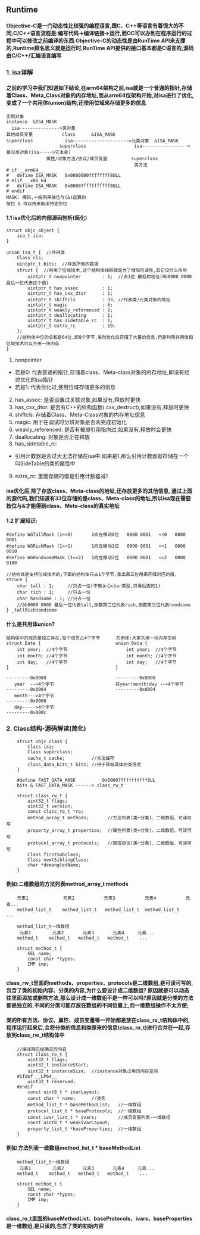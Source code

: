 ## Runtime
#### Objective-C是一门动态性比较强的编程语言,跟C、C++等语言有着很大的不同;C/C++语言流程是:编写代码->编译链接->运行,而OC可以办到在程序运行的过程中可以修改之前编译的东西.Objective-C的动态性是由RunTime API来支撑的,Runtime顾名思义就是运行时,RunTime API提供的接口基本都是C语言的,源码由C/C++/汇编语言编写


### 1. isa详解
#### 之前的学习中我们知道如下结论,在arm64架构之前,isa就是一个普通的指针,存储着Class、Meta_Class对象的内存地址,而从arm64位架构开始,对isa进行了优化,变成了一个共用体(union)结构,还使用位域来存储更多的信息
    实例对象                               
    instance  &ISA_MASK                              
      isa--------------->类对象                   
    其他成员变量           class      &ISA_MASK  
    superclass            isa--------------------->元类对象  &ISA_MASK
                        superclass                  isa----------------->基元类对象(isa----->它本身)    
                   属性/对象方法/协议/成员变量         superclass
                                                    类方法
    # if __arm64__
    #   define ISA_MASK   0x0000000ffffffff8ULL
    # elif __x86_64__
    #   define ISA_MASK   0x00007ffffffffff8ULL
    # endif
    MASK: 掩码,一般用来按位与(&)运算的
    按位 & 可以用来取出特定的位

#### 1.1 isa优化后的内部源码刨析(简化)
    struct objc_object {
        isa_t isa;
    }
    
    union isa_t {  //共用体
        Class cls;
        uintptr_t bits;  //存放所有的数据
        struct {  //利用了位域技术,这个结构体纯粹就是为了增加可读性,其它没什么作用
            uintptr_t nonpointer        : 1;  //占1位 最低的地址(0b0000 0000 最后一位代表这个值)
            uintptr_t has_assoc         : 1;  
            uintptr_t has_cxx_dtor      : 1;
            uintptr_t shiftcls          : 33; //代表类/元类对象的地址
            uintptr_t magic             : 6;
            uintptr_t weakly_referenced : 1;
            uintptr_t deallocating      : 1;
            uintptr_t has_sidetable_rc  : 1;
            uintptr_t extra_rc          : 19;
        };
        //结构体中位的总和是64位,即8个字节,虽然优化后存储了大量的信息,但是利用共用体和位域技术可以共用一块内存
    }
1.  nonpointer
* 若是0: 代表普通的指针,存储着class、Meta-class对象的内存地址,即没有经过优化的isa指针
* 若是1: 代表优化过,使用位域存储更多的信息
2. has_assoc: 是否设置过关联对象,如果没有,释放时更快
3. has_cxx_dtor: 是否有C++的析构函数(.cxx_destruct),如果没有,释放时更快
4. shiftcls: 存储着Class、Meta-Class对象的内存地址信息
5. magic: 用于在调试时分辨对象是否未完成初始化
6. weakly_referenced: 是否有被弱引用指向过,如果没有,释放时会更快
7. deallocating: 对象是否正在释放
8. has_sidetable_rc:
* 引用计数器是否过大无法存储在isa中,如果是1,那么引用计数器就存储在一个叫SideTable的类的属性中
9. extra_rc: 里面存储的值是引用计数器减1

    
#### isa优化后,除了存放class、Meta-class的地址,还存放更多的其他信息, 通过上面的源代码,我们知道有33位存储的是class、Meta-class的地址,所以isa现在需要按位与&才能得到class、Meta-class的真实地址

#### 1.2 扩展知识: 
    #define WGTallMask (1<<0)       1向左移动0位   0000 0001   <<0   0000 0001
    #define WGRichMask (1<<1)       1向左移动1位   0000 0001   <<1   0000 0010
    #define WGHandsomeMask (1<<2)   1向左移动2位   0000 0001   <<2   0000 0100

    //结构体是支持位域技术的;下面的结构体只占1个字节,拿出来三位用来存储对应的值,
    struce {
        char tall : 1;     //只占一位(不用关心char类型,只看后面的1)   
        char rich : 1;     //只占一位
        char handsome : 1; //只占一位
        //0b0000 0000 最后一位代表tall,倒数第二位代表rich,倒数第三位代表handsome
    } _tallRichHandsome
    
#### 什么是共用体union?
    结构体中的成员是独立存在,每个成员占4个字节      共用体:大家共用一块内存空间 
    struct Date {                            union Data {
        int year;  //4个字节                      int year;  //4个字节  
        int month; //4个字节                      int month; //4个字节
        int day;   //4个字节                      int day;   //4个字节
    }                                        }
        
    ---------0x0000                          ---------0x0000
       year  -->4个字节                       存year|month|day -->4个字节
    ---------0x0004                          ---------0x0004
       month--->4个字节
    ---------0x0008
       day----->4个字节
    ---------0x000c
    
### 2.  Class结构-源码解读(简化)
        struct objc_class {
            Class isa;
            Class superclass;
            cache_t cache;          //方法缓存
            class_data_bits_t bits; //用于获取具体的类信息
        }
        
        #define FAST_DATA_MASK          0x00007ffffffffff8UL
        bits & FAST_DATA_MASK ------> class_rw_t
        
        struct class_rw_t {
            uint32_t flags;
            uint32_t version;
            const class_ro_t *ro;
            method_array_t methods;       //方法列表(类+分类)、二维数组、可读可写
            property_array_t properties;  //属性列表(类+分类)、二维数组、可读可写
            protocol_array_t protocols;   //属性协议(类+分类)、二维数组、可读可写
            Class firstSubclass;
            Class nextSiblingClass;
            char *demangledName;
        }
        
#### 例如:二维数组的方法列表method_array_t methods 
        元素1             元素2           元素3           元素4           元素... 
        method_list_t    method_list_t   method_list_t  method_list_t   ...
        
        method_list_t一维数组
         元素1        元素2       元素3       元素4     元素... 
        method_t    method_t   method_t   method_t    ...
        
        struct method_t {
            SEL name;
            const char *types;
            IMP imp;
        }
#### class_rw_t里面的methods、properties、protocols是二维数组,是可读可写的,包含了类的初始内容、分类的内容,为什么要设计成二维数组? 原因就是可以动态往里面添加或删除方法,那么设计成一维数组不是一样可以吗?原因就是分类的方法都是独立的,不同的分类可能存放在数组的不同位置上,而一维数组操作不太方便; 
#### 类的所有方法、协议、属性、成员变量等一开始都是放在class_ro_t结构体中的,程序运行起来后,会将分类的信息和类原来的信息(class_ro_t)进行合并在一起,存放到class_rw_t结构体中
        //编译期已经确定的内容
        struct class_ro_t {
            uint32_t flags;
            uint32_t instanceStart;
            uint32_t instanceSize;  //instance对象占用的内存空间
        #ifdef __LP64__
            uint32_t reserved;
        #endif
            const uint8_t * ivarLayout;
            const char * name;      //类名
            method_list_t * baseMethodList;   //一维数组
            protocol_list_t * baseProtocols;  //一维数组
            const ivar_list_t * ivars;        //成员变量列表-一维数组
            const uint8_t * weakIvarLayout;
            property_list_t *baseProperties;  //一维数组
        }
#### 例如 方法列表一维数组method_list_t * baseMethodList
        method_list_t一维数组
         元素1        元素2       元素3       元素4     元素... 
        method_t    method_t   method_t   method_t    ...

        struct method_t {
            SEL name;
            const char *types;
            IMP imp;
        }
#### class_ro_t里面的baseMethodList、baseProtocols、ivars、baseProperties是一维数组,是只读的,包含了类的初始内容


























